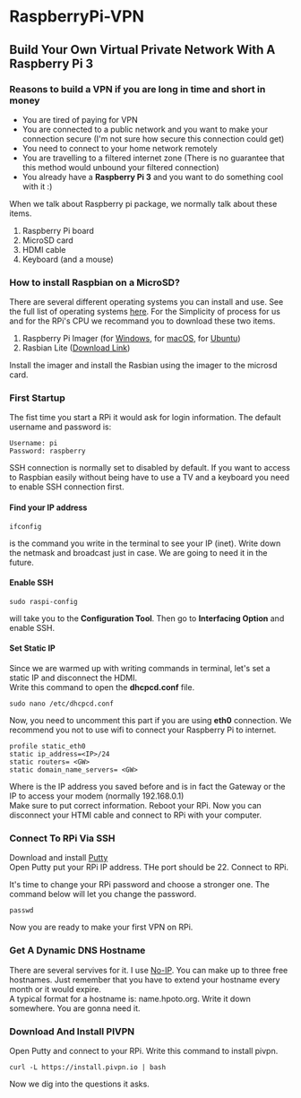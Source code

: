 # RaspberryPi-VPN
<h2>Build Your Own Virtual Private Network With A Raspberry Pi 3</h2>

<h3>Reasons to build a VPN if you are long in time and short in money</h3>

- You are tired of paying for VPN
- You are connected to a public network and you want to make your connection secure (I'm not sure how secure this connection could get)
- You need to connect to your home network remotely
- You are travelling to a filtered internet zone (There is no guarantee that this method would unbound your filtered connection)
- You already have a **Raspberry Pi 3** and you want to do something cool with it :)

When we talk about Raspberry pi package, we normally talk about these items.
1. Raspberry Pi board
1. MicroSD card
1. HDMI cable
1. Keyboard (and a mouse)  

<h3> How to install Raspbian on a MicroSD?</h3>  

There are several different operating systems you can install and use. See the full list of operating systems [here](https://www.raspberrypi.org/downloads/). For the Simplicity of process for us and for the RPi's CPU we recommand you to download these two items.  

1. Raspberry Pi Imager (for [Windows](https://downloads.raspberrypi.org/imager/imager.exe), for [macOS](https://downloads.raspberrypi.org/imager/imager.dmg), for [Ubuntu](https://downloads.raspberrypi.org/imager/imager_amd64.deb))
1. Rasbian Lite ([Download Link](https://www.raspberrypi.org/downloads/raspbian/))  

Install the imager and install the Rasbian using the imager to the microsd card.

<h3>First Startup</h3>

The fist time you start a RPi it would ask for login information. The default username and password is:

    Username: pi
    Password: raspberry

SSH connection is normally set to disabled by default. If you want to access to Raspbian easily without being have to use a TV and a keyboard you need to enable SSH connection first.  

<h4>Find your IP address</h4>

    ifconfig

is the command you write in the terminal to see your IP (inet). Write down the netmask and broadcast just in case. We are going to need it in the future.

<h4>Enable SSH</h4>  

    sudo raspi-config  
    
will take you to the **Configuration Tool**. Then go to **Interfacing Option** and enable SSH.

<h4> Set Static IP</h4>

Since we are warmed up with writing commands in terminal, let's set a static IP and disconnect the HDMI.   
Write this command to open the **dhcpcd.conf** file.  

    sudo nano /etc/dhcpcd.conf  
    
Now, you need to uncomment this part if you are using **eth0** connection. We recommend you not to use wifi to connect your Raspberry Pi to internet.

```   
profile static_eth0
static ip_address=<IP>/24
static routers= <GW>
static domain_name_servers= <GW>
```

Where <IP> is the IP address you saved before and <GW> is in fact the Gateway or the IP to access your modem (normally 192.168.0.1)  
Make sure to put correct information. Reboot your RPi. Now you can disconnect your HTMI cable and connect to RPi with your computer.

<h3> Connect To RPi Via SSH </h3>

Download and install [Putty](https://www.chiark.greenend.org.uk/~sgtatham/putty/latest.html)   
Open Putty put your RPi IP address. THe port should be 22. Connect to RPi.

It's time to change your RPi password and choose a stronger one. The command below will let you change the password.

    passwd
    
Now you are ready to make your first VPN on RPi.

<h3>Get A Dynamic DNS Hostname</h3>

There are several servives for it. I use [No-IP](https://www.noip.com/). You can make up to three free hostnames. Just remember that you have to extend your hostname every month or it would expire.  
A typical format for a hostname is: name.hpoto.org. Write it down somewhere. You are gonna need it.  

<h3>Download And Install PIVPN</h3>

Open Putty and connect to your RPi. Write this command to install pivpn.

    curl -L https://install.pivpn.io | bash
    
Now we dig into the questions it asks. 






